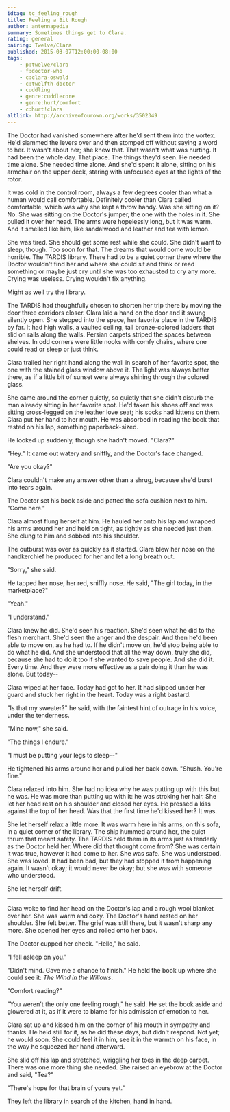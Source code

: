```yaml
---
idtag: tc_feeling_rough
title: Feeling a Bit Rough
author: antennapedia
summary: Sometimes things get to Clara.
rating: general
pairing: Twelve/Clara
published: 2015-03-07T12:00:00-08:00
tags:
    - p:twelve/clara
    - f:doctor-who
    - c:clara-oswald
    - c:twelfth-doctor
    - cuddling
    - genre:cuddlecore
    - genre:hurt/comfort
    - c:hurt!clara
altlink: http://archiveofourown.org/works/3502349
---
```

The Doctor had vanished somewhere after he'd sent them into the vortex. He'd slammed the levers over and then stomped off without saying a word to her. It wasn't about her; she knew that. That wasn't what was hurting. It had been the whole day. That place. The things they'd seen. He needed time alone. She needed time alone. And she'd spent it alone, sitting on his armchair on the upper deck, staring with unfocused eyes at the lights of the rotor.

It was cold in the control room, always a few degrees cooler than what a human would call comfortable. Definitely cooler than Clara called comfortable, which was why she kept a throw handy. Was she sitting on it? No. She was sitting on the Doctor's jumper, the one with the holes in it. She pulled it over her head. The arms were hopelessly long, but it was warm. And it smelled like him, like sandalwood and leather and tea with lemon.

She was tired. She should get some rest while she could. She didn't want to sleep, though. Too soon for that. The dreams that would come would be horrible. The TARDIS library. There had to be a quiet corner there where the Doctor wouldn't find her and where she could sit and think or read something or maybe just cry until she was too exhausted to cry any more. Crying was useless. Crying wouldn't fix anything.

Might as well try the library.

The TARDIS had thoughtfully chosen to shorten her trip there by moving the door three corridors closer. Clara laid a hand on the door and it swung silently open. She stepped into the space, her favorite place in the TARDIS by far. It had high walls, a vaulted ceiling, tall bronze-colored ladders that slid on rails along the walls. Persian carpets striped the spaces between shelves. In odd corners were little nooks with comfy chairs, where one could read or sleep or just think.

Clara trailed her right hand along the wall in search of her favorite spot, the one with the stained glass window above it. The light was always better there, as if a little bit of sunset were always shining through the colored glass.

She came around the corner quietly, so quietly that she didn't disturb the man already sitting in her favorite spot. He'd taken his shoes off and was sitting cross-legged on the leather love seat; his socks had kittens on them. Clara put her hand to her mouth. He was absorbed in reading the book that rested on his lap, something paperback-sized.

He looked up suddenly, though she hadn't moved. "Clara?"

"Hey." It came out watery and sniffly, and the Doctor's face changed.

"Are you okay?"

Clara couldn't make any answer other than a shrug, because she'd burst into tears again.

The Doctor set his book aside and patted the sofa cushion next to him. "Come here."

Clara almost flung herself at him. He hauled her onto his lap and wrapped his arms around her and held on tight, as tightly as she needed just then. She clung to him and sobbed into his shoulder.

The outburst was over as quickly as it started. Clara blew her nose on the handkerchief he produced for her and let a long breath out.

"Sorry," she said.

He tapped her nose, her red, sniffly nose. He said, "The girl today, in the marketplace?"

"Yeah."

"I understand."

Clara knew he did. She'd seen his reaction. She'd seen what he did to the flesh merchant. She'd seen the anger and the despair. And then he'd been able to move on, as he had to. If he didn't move on, he'd stop being able to do what he did. And she understood that all the way down, truly she did, because she had to do it too if she wanted to save people. And she did it. Every time. And they were more effective as a pair doing it than he was alone. But today--

Clara wiped at her face. Today had got to her. It had slipped under her guard and stuck her right in the heart. Today was a right bastard.

"Is that my sweater?" he said, with the faintest hint of outrage in his voice, under the tenderness.

"Mine now," she said.

"The things I endure."

"I must be putting your legs to sleep--"

He tightened his arms around her and pulled her back down. "Shush. You're fine."

Clara relaxed into him. She had no idea why he was putting up with this but he was. He was more than putting up with it: he was stroking her hair. She let her head rest on his shoulder and closed her eyes. He pressed a kiss against the top of her head. Was that the first time he'd kissed her? It was.

She let herself relax a little more. It was warm here in his arms, on this sofa, in a quiet corner of the library. The ship hummed around her, the quiet thrum that meant safety. The TARDIS held them in its arms just as tenderly as the Doctor held her. Where did that thought come from? She was certain it was true, however it had come to her. She was safe. She was understood. She was loved. It had been bad, but they had stopped it from happening again. It wasn't okay; it would never be okay; but she was with someone who understood.

She let herself drift.

***

Clara woke to find her head on the Doctor's lap and a rough wool blanket over her. She was warm and cozy. The Doctor's hand rested on her shoulder. She felt better. The grief was still there, but it wasn't sharp any more. She opened her eyes and rolled onto her back.

The Doctor cupped her cheek. "Hello," he said.

"I fell asleep on you."

"Didn't mind. Gave me a chance to finish." He held the book up where she could see it: *The Wind in the Willows*.

"Comfort reading?"

"You weren't the only one feeling rough," he said. He set the book aside and glowered at it, as if it were to blame for his admission of emotion to her.

Clara sat up and kissed him on the corner of his mouth in sympathy and thanks. He held still for it, as he did these days, but didn't respond. Not yet; he would soon. She could feel it in him, see it in the warmth on his face, in the way he squeezed her hand afterward.

She slid off his lap and stretched, wriggling her toes in the deep carpet. There was one more thing she needed. She raised an eyebrow at the Doctor and said, "Tea?"

"There's hope for that brain of yours yet."

They left the library in search of the kitchen, hand in hand.
